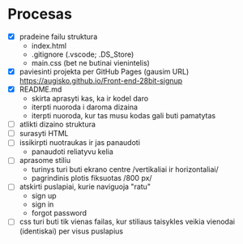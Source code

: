 # Procesas

- [x] pradeine failu struktura
    - index.html
    - .gitignore (.vscode; .DS_Store)
    - main.css (bet ne butinai vienintelis)    
- [x] paviesinti projekta per GitHub Pages (gausim URL)
    https://augisko.github.io/Front-end-28bit-signup
- [x] README.md
    - skirta aprasyti kas, ka ir kodel daro 
    - iterpti nuoroda i daroma dizaina
    - iterpti nuoroda, kur tas musu kodas gali buti pamatytas
- [ ] atlikti dizaino struktura
- [ ] surasyti HTML
- [ ] issikirpti nuotraukas ir jas panaudoti
    - panaudoti reliatyvu kelia
- [ ] aprasome stiliu
    - turinys turi buti ekrano centre /vertikaliai ir horizontaliai/
    - pagrindinis plotis fiksuotas /800 px/
- [ ] atskirti puslapiai, kurie naviguoja "ratu"
    - sign up
    - sign in
    - forgot password
- [ ] css turi buti tik vienas failas, kur stiliaus taisykles veikia vienodai (identiskai) per visus puslapius    

